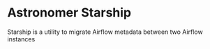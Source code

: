 
# Astronomer Starship
Starship is a utility to migrate Airflow metadata between two Airflow instances

